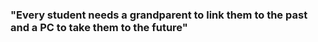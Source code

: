 ### "Every student needs a grandparent to link them to the past and a PC to take them to the future" 
